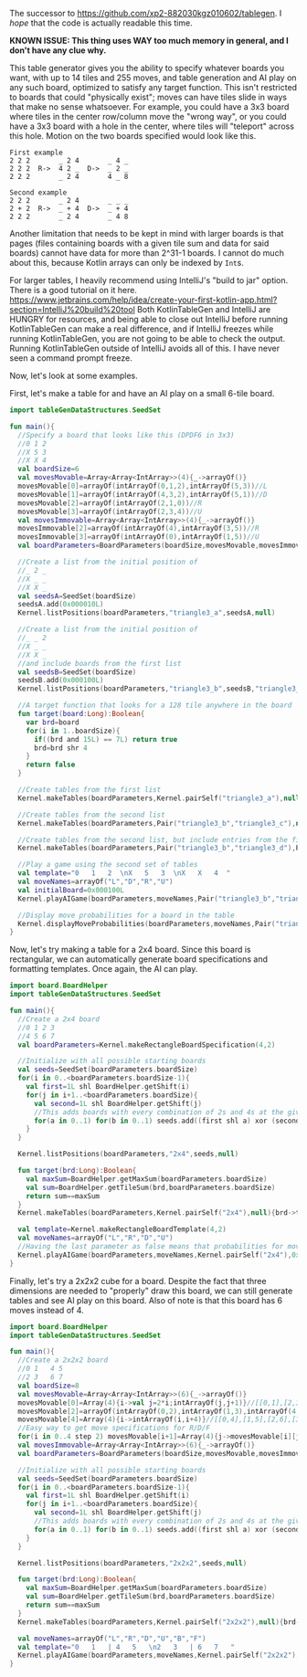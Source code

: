 The successor to https://github.com/xp2-882030kgz010602/tablegen.
I *hope* that the code is actually readable this time.

**KNOWN ISSUE: This thing uses WAY too much memory in general, and I don't have any clue why.**

This table generator gives you the ability to specify whatever boards you want, with up to 14 tiles and 255 moves,
and table generation and AI play on any such board, optimized to satisfy any target function.
This isn't restricted to boards that could "physically exist";
moves can have tiles slide in ways that make no sense whatsoever.
For example, you could have a 3x3 board where tiles in the center row/column
move the "wrong way", or you could have a 3x3 board with a hole in the center,
where tiles will "teleport" across this hole.
Motion on the two boards specified would look like this.
```
First example
2 2 2       _ 2 4       _ 4 _
2 2 2  R->  4 2 _  D->  _ 2 _
2 2 2       _ 2 4       4 _ 8

Second example
2 2 2       _ 2 4       _ _ _
2 + 2  R->  _ + 4  D->  _ + 4
2 2 2       _ 2 4       _ 4 8
```
Another limitation that needs to be kept in mind with larger boards is that
pages (files containing boards with a given tile sum and data for said boards)
cannot have data for more than 2^31-1 boards. I cannot do much about this,
because Kotlin arrays can only be indexed by `Int`s.

For larger tables, I heavily recommend using IntelliJ's "build to jar" option.
There is a good tutorial on it here. https://www.jetbrains.com/help/idea/create-your-first-kotlin-app.html?section=IntelliJ%20build%20tool
Both KotlinTableGen and IntelliJ are HUNGRY for resources, and being able to
close out IntelliJ before running KotlinTableGen can make a real difference,
and if IntelliJ freezes while running KotlinTableGen, you are not going to be able to check the output.
Running KotlinTableGen outside of IntelliJ avoids all of this. I have never seen a command prompt freeze.

Now, let's look at some examples.

First, let's make a table for and have an AI play on a small 6-tile board.
```kotlin
import tableGenDataStructures.SeedSet

fun main(){
  //Specify a board that looks like this (DPDF6 in 3x3)
  //0 1 2
  //X 5 3
  //X X 4
  val boardSize=6
  val movesMovable=Array<Array<IntArray>>(4){_->arrayOf()}
  movesMovable[0]=arrayOf(intArrayOf(0,1,2),intArrayOf(5,3))//L
  movesMovable[1]=arrayOf(intArrayOf(4,3,2),intArrayOf(5,1))//D
  movesMovable[2]=arrayOf(intArrayOf(2,1,0))//R
  movesMovable[3]=arrayOf(intArrayOf(2,3,4))//U
  val movesImmovable=Array<Array<IntArray>>(4){_->arrayOf()}
  movesImmovable[2]=arrayOf(intArrayOf(4),intArrayOf(3,5))//R
  movesImmovable[3]=arrayOf(intArrayOf(0),intArrayOf(1,5))//U
  val boardParameters=BoardParameters(boardSize,movesMovable,movesImmovable)

  //Create a list from the initial position of
  //_ 2 _
  //X _ _
  //X X _
  val seedsA=SeedSet(boardSize)
  seedsA.add(0x000010L)
  Kernel.listPositions(boardParameters,"triangle3_a",seedsA,null)

  //Create a list from the initial position of
  //_ _ 2
  //X _ _
  //X X _
  //and include boards from the first list
  val seedsB=SeedSet(boardSize)
  seedsB.add(0x000100L)
  Kernel.listPositions(boardParameters,"triangle3_b",seedsB,"triangle3_a")

  //A target function that looks for a 128 tile anywhere in the board
  fun target(board:Long):Boolean{
    var brd=board
    for(i in 1..boardSize){
      if((brd and 15L) == 7L) return true
      brd=brd shr 4
    }
    return false
  }

  //Create tables from the first list
  Kernel.makeTables(boardParameters,Kernel.pairSelf("triangle3_a"),null){brd->target(brd)}

  //Create tables from the second list
  Kernel.makeTables(boardParameters,Pair("triangle3_b","triangle3_c"),null){brd->target(brd)}

  //Create tables from the second list, but include entries from the first table whenever possible, saving computing time
  Kernel.makeTables(boardParameters,Pair("triangle3_b","triangle3_d"),Pair("triangle3_b","triangle3_c")){brd->target(brd)}

  //Play a game using the second set of tables
  val template="0   1   2  \nX   5   3  \nX   X   4  "
  val moveNames=arrayOf("L","D","R","U")
  val initialBoard=0x000100L
  Kernel.playAIGame(boardParameters,moveNames,Pair("triangle3_b","triangle3_d"),initialBoard,template,true)

  //Display move probabilities for a board in the table
  Kernel.displayMoveProbabilities(boardParameters,moveNames,Pair("triangle3_b","triangle3_d"),0x622101L)
}
```
Now, let's try making a table for a 2x4 board. Since this board is rectangular,
we can automatically generate board specifications and formatting templates.
Once again, the AI can play.
```kotlin
import board.BoardHelper
import tableGenDataStructures.SeedSet

fun main(){
  //Create a 2x4 board
  //0 1 2 3
  //4 5 6 7
  val boardParameters=Kernel.makeRectangleBoardSpecification(4,2)

  //Initialize with all possible starting boards
  val seeds=SeedSet(boardParameters.boardSize)
  for(i in 0..<boardParameters.boardSize-1){
    val first=1L shl BoardHelper.getShift(i)
    for(j in i+1..<boardParameters.boardSize){
      val second=1L shl BoardHelper.getShift(j)
      //This adds boards with every combination of 2s and 4s at the given indices
      for(a in 0..1) for(b in 0..1) seeds.add((first shl a) xor (second shl b))
    }
  }

  Kernel.listPositions(boardParameters,"2x4",seeds,null)

  fun target(brd:Long):Boolean{
    val maxSum=BoardHelper.getMaxSum(boardParameters.boardSize)
    val sum=BoardHelper.getTileSum(brd,boardParameters.boardSize)
    return sum==maxSum
  }
  Kernel.makeTables(boardParameters,Kernel.pairSelf("2x4"),null){brd->target(brd)}

  val template=Kernel.makeRectangleBoardTemplate(4,2)
  val moveNames=arrayOf("L","R","D","U")
  //Having the last parameter as false means that probabilities for moves other than the optimal move aren't shown
  Kernel.playAIGame(boardParameters,moveNames,Kernel.pairSelf("2x4"),0x10000001L,template,false)
}
```
Finally, let's try a 2x2x2 cube for a board. Despite the fact that three dimensions are needed to "properly" draw this board,
we can still generate tables and see AI play on this board. Also of note is that this board has 6 moves instead of 4.
```kotlin
import board.BoardHelper
import tableGenDataStructures.SeedSet

fun main(){
  //Create a 2x2x2 board
  //0 1   4 5
  //2 3   6 7
  val boardSize=8
  val movesMovable=Array<Array<IntArray>>(6){_->arrayOf()}
  movesMovable[0]=Array(4){i->val j=2*i;intArrayOf(j,j+1)}//[[0,1],[2,3],[4,5],[6,7]] (L)
  movesMovable[2]=arrayOf(intArrayOf(0,2),intArrayOf(1,3),intArrayOf(4,5),intArrayOf(6,7))//U
  movesMovable[4]=Array(4){i->intArrayOf(i,i+4)}//[[0,4],[1,5],[2,6],[3,7]] (B)
  //Easy way to get move specifications for R/D/F
  for(i in 0..4 step 2) movesMovable[i+1]=Array(4){j->movesMovable[i][j].reversedArray()}
  val movesImmovable=Array<Array<IntArray>>(6){_->arrayOf()}
  val boardParameters=BoardParameters(boardSize,movesMovable,movesImmovable)

  //Initialize with all possible starting boards
  val seeds=SeedSet(boardParameters.boardSize)
  for(i in 0..<boardParameters.boardSize-1){
    val first=1L shl BoardHelper.getShift(i)
    for(j in i+1..<boardParameters.boardSize){
      val second=1L shl BoardHelper.getShift(j)
      //This adds boards with every combination of 2s and 4s at the given indices
      for(a in 0..1) for(b in 0..1) seeds.add((first shl a) xor (second shl b))
    }
  }

  Kernel.listPositions(boardParameters,"2x2x2",seeds,null)

  fun target(brd:Long):Boolean{
    val maxSum=BoardHelper.getMaxSum(boardParameters.boardSize)
    val sum=BoardHelper.getTileSum(brd,boardParameters.boardSize)
    return sum==maxSum
  }
  Kernel.makeTables(boardParameters,Kernel.pairSelf("2x2x2"),null){brd->target(brd)}

  val moveNames=arrayOf("L","R","D","U","B","F")
  val template="0   1   | 4   5   \n2   3   | 6   7   "
  Kernel.playAIGame(boardParameters,moveNames,Kernel.pairSelf("2x2x2"),0x10000001L,template,true)
}
```
